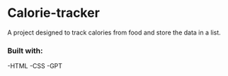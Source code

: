 # Calorie-tracker

A project designed to track calories from food and store the data in a list.

### Built with:

-HTML
-CSS
-GPT
